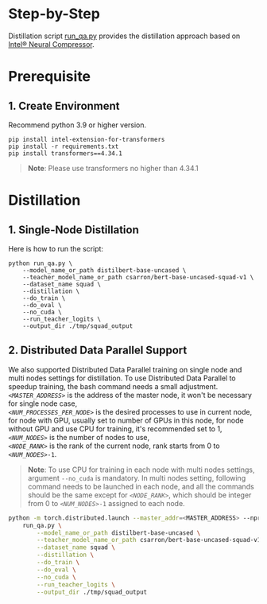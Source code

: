 Step-by-Step​
============
Distillation script [run_qa.py](./run_qa.py) provides the distillation approach based on [Intel® Neural Compressor](https://github.com/intel/neural-compressor).

# Prerequisite​

## 1. Create Environment​
Recommend python 3.9 or higher version.
```shell
pip install intel-extension-for-transformers
pip install -r requirements.txt
pip install transformers==4.34.1
```
>**Note**: Please use transformers no higher than 4.34.1

# Distillation
## 1. Single-Node Distillation

Here is how to run the script:
```
python run_qa.py \
    --model_name_or_path distilbert-base-uncased \
    --teacher_model_name_or_path csarron/bert-base-uncased-squad-v1 \
    --dataset_name squad \
    --distillation \
    --do_train \
    --do_eval \
    --no_cuda \
    --run_teacher_logits \
    --output_dir ./tmp/squad_output
```


## 2. Distributed Data Parallel Support

We also supported Distributed Data Parallel training on single node and multi nodes settings for distillation. To use Distributed Data Parallel to speedup training, the bash command needs a small adjustment.
<br>
*`<MASTER_ADDRESS>`* is the address of the master node, it won't be necessary for single node case,
<br>
*`<NUM_PROCESSES_PER_NODE>`* is the desired processes to use in current node, for node with GPU, usually set to number of GPUs in this node, for node without GPU and use CPU for training, it's recommended set to 1,
<br>
*`<NUM_NODES>`* is the number of nodes to use,
<br>
*`<NODE_RANK>`* is the rank of the current node, rank starts from 0 to *`<NUM_NODES>`*`-1`.
<br>

 >**Note**: To use CPU for training in each node with multi nodes settings, argument `--no_cuda` is mandatory. In multi nodes setting, following command needs to be launched in each node, and all the commands should be the same except for *`<NODE_RANK>`*, which should be integer from 0 to *`<NUM_NODES>`*`-1` assigned to each node.
```bash
python -m torch.distributed.launch --master_addr=<MASTER_ADDRESS> --nproc_per_node=<NUM_PROCESSES_PER_NODE> --nnodes=<NUM_NODES> --node_rank=<NODE_RANK> \
    run_qa.py \
        --model_name_or_path distilbert-base-uncased \
        --teacher_model_name_or_path csarron/bert-base-uncased-squad-v1 \
        --dataset_name squad \
        --distillation \
        --do_train \
        --do_eval \
        --no_cuda \
        --run_teacher_logits \
        --output_dir ./tmp/squad_output
```
